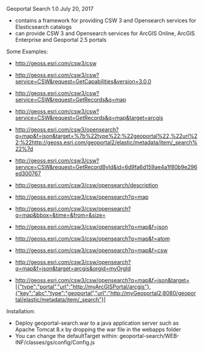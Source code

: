 Geoportal Search 1.0
July 20, 2017

  - contains a framework for providing CSW 3 and Opensearch services for Elasticsearch catalogs
  - can provide CSW 3 and Opensearch services for ArcGIS Online, ArcGIS Enterprise and Geoportal 2.5 portals

Some Examples:

- http://geoss.esri.com/csw3/csw
- http://geoss.esri.com/csw3/csw?service=CSW&request=GetCapabilities&version=3.0.0
- http://geoss.esri.com/csw3/csw?service=CSW&request=GetRecords&q=map
- http://geoss.esri.com/csw3/csw?service=CSW&request=GetRecords&q=map&target=arcgis
- http://geoss.esri.com/csw3/opensearch?q=map&f=json&target=%7b%22type%22:%22geoportal%22,%22url%22:%22http://geoss.esri.com/geoportal2/elastic/metadata/item/_search%22%7d
- http://geoss.esri.com/csw3/csw?service=CSW&request=GetRecordById&id=6d9fa6d159ae4a1f80b9e296ed300767

- http://geoss.esri.com/csw3/csw/opensearch/description
- http://geoss.esri.com/csw3/csw/opensearch?q=map
- http://geoss.esri.com/csw3/csw/opensearch?q=map&bbox=&time=&from=&size=
- http://geoss.esri.com/csw3/csw/opensearch?q=map&f=json
- http://geoss.esri.com/csw3/csw/opensearch?q=map&f=atom
- http://geoss.esri.com/csw3/csw/opensearch?q=map&f=csw
- http://geoss.esri.com/csw3/csw/opensearch?q=map&f=json&target=arcgis&orgid=myOrgId
- http://geoss.esri.com/csw3/csw/opensearch?q=map&f=json&target=[{"type":"portal","url":"http://myArcGISPortal/arcgis"},{"key":"abc","type":"geoportal","url":"http://myGeoportal2:8080/geoportal/elastic/metadata/item/_search"}]

Installation:
* Deploy geoportal-search.war to a java application server such as Apache Tomcat 8.x by dropping the war file in the webapps folder
* You can change the defaultTarget within: geoportal-search/WEB-INF/classes/gs/config/Config.js

